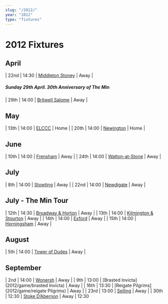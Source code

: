 ```yaml
---
slug: "/2012/"
year: "2012"
type: "fixtures"
---
```


# 2012 Fixtures

## April

| 22nd | 14:30 | [Middleton Stoney](2012/game/middletonstoney) | Away |

##### Sunday 29th April. 30th Anniversary of The Min

| 29th | 14:00 | [Britwell Salome](2012/game/britwellsalome) | Away |

## May

| 13th | 14:00 | [ELCCC](2012/game/elccc) | Home |
| 20th | 14:00 | [Newington](2012/game/newington) | Home |

## June

| 10th | 14:00 | [Frensham](2012/game/frensham) | Away |
| 24th | 14:00 | [Watton-at-Stone](2012/game/frensham) | Away |

## July

| 8th | 14:00 | [Stowting](2012/game/stowting) | Away |
| 22nd | 14:00 | [Newdigate](2012/game/newdigate) | Away |

## July - The Min Tour

| 12th | 14:30 | [Broadway & Horton](2012/game/broadway-and-horton) | Away |
| 13th | 14:00 | [Kilmington & Stourton](2012/game/kilmington-and-stourton) | Away |
| 14th | 14:00 | [Exford](2012/game/exford) | Away |
| 15th | 14:00 | [Horningsham](2012/game/horningsham) | Away |

## August

| 5th | 14:00 | [Tower of Dudes](2011/game/tower-of-dudes) | Away |

## September

| 2nd | 14:00 | [Wonersh](2012/game/wonersh) | Away |
| 9th | 13:00 | [Brasted Invicta](2012/game/brasted Invicta) | Away |
| 16th | 13:30 | [Reigate Pilgrims](2012/game/reigate Pilgrims) | Away |
| 23rd | 13:00 | [Selling](2012/game/selling) | Away |
| 30th | 12:30 | [Stoke D’Abernon](stoke-dabernon) | Away | 12:30
